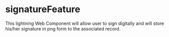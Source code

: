 # signatureFeature
This lightning Web Component will allow user to sign digitally and will store his/her signature in png form to the associated record.
